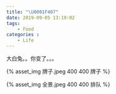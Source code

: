 ```yaml
---
title: "\U0001F407"
date: 2019-09-05 13:19:02
tags: 
    - Food
categories :
    - Life
---
```


大白兔。。你变了。。。

{% asset_img 牌子.jpeg 400 400 牌子 %}
<!-- more -->

{% asset_img 全景.jpeg 400 400 排队 %}
